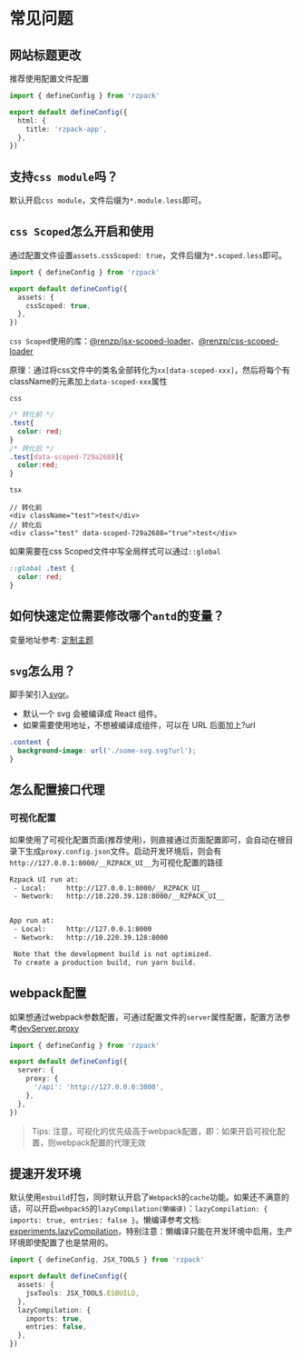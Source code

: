 # 常见问题

## 网站标题更改

推荐使用配置文件配置

```ts
import { defineConfig } from 'rzpack'

export default defineConfig({
  html: {
    title: 'rzpack-app',
  },
})
```

## 支持`css module`吗？

默认开启`css module`，文件后缀为`*.module.less`即可。

## `css Scoped`怎么开启和使用

通过配置文件设置`assets.cssScoped: true`，文件后缀为`*.scoped.less`即可。

```ts
import { defineConfig } from 'rzpack'

export default defineConfig({
  assets: {
    cssScoped: true,
  },
})
```

`css Scoped`使用的库：[@renzp/jsx-scoped-loader](https://www.npmjs.com/package/@renzp/jsx-scoped-loader)、[@renzp/css-scoped-loader](https://www.npmjs.com/package/@renzp/css-scoped-loader)

原理：通过将css文件中的类名全部转化为`xx[data-scoped-xxx]`，然后将每个有className的元素加上`data-scoped-xxx`属性

`css`
```css
/* 转化前 */
.test{
  color: red;
}
/* 转化后 */
.test[data-scoped-729a2688]{
  color:red;
}
```

`tsx`

```tsx
// 转化前
<div className="test">test</div>
// 转化后
<div class="test" data-scoped-729a2688="true">test</div>
```

如果需要在css Scoped文件中写全局样式可以通过`::global`

```css
::global .test {
  color: red;
}
```

## 如何快速定位需要修改哪个`antd`的变量？

变量地址参考: [定制主题](https://ant-design.antgroup.com/docs/react/customize-theme-cn#theme)

## `svg`怎么用？

脚手架引入[svgr](https://react-svgr.com/docs/webpack/)。

- 默认一个 svg 会被编译成 React 组件。
- 如果需要使用地址，不想被编译成组件，可以在 URL 后面加上?url

```css
.content {
  background-image: url('./some-svg.svg?url');
}
```

## 怎么配置接口代理

### 可视化配置
如果使用了可视化配置页面(推荐使用)，则直接通过页面配置即可，会自动在根目录下生成`proxy.config.json`文件。启动开发环境后，则会有`http://127.0.0.1:8000/__RZPACK_UI__`为可视化配置的路径
```bash
Rzpack UI run at: 
 - Local:     http://127.0.0.1:8000/__RZPACK_UI__
 - Network:   http://10.220.39.128:8000/__RZPACK_UI__


App run at: 
 - Local:     http://127.0.0.1:8000
 - Network:   http://10.220.39.128:8000

 Note that the development build is not optimized.
 To create a production build, run yarn build.
```

## webpack配置

如果想通过webpack参数配置，可通过配置文件的`server`属性配置，配置方法参考[devServer.proxy](https://webpack.docschina.org/configuration/dev-server/#devserverproxy)

```ts
import { defineConfig } from 'rzpack'

export default defineConfig({
  server: {
    proxy: {
      '/api': 'http://127.0.0.0:3000',
    },
  },
})
```

> Tips: 注意，可视化的优先级高于webpack配置，即：如果开启可视化配置，则webpack配置的代理无效

## 提速开发环境

默认使用`esbuild`打包，同时默认开启了`Webpack5`的`cache`功能。如果还不满意的话，可以开启`webpack5`的`lazyCompilation(懒编译)`：`lazyCompilation: { imports: true, entries: false }`。懒编译参考文档: [experiments.lazyCompilation](https://webpack.docschina.org/configuration/experiments/#experimentslazycompilation)，特别注意：懒编译只能在开发环境中启用，生产环境即使配置了也是禁用的。

```ts
import { defineConfig, JSX_TOOLS } from 'rzpack'

export default defineConfig({
  assets: {
    jsxTools: JSX_TOOLS.ESBUILD,
  },
  lazyCompilation: {
    imports: true,
    entries: false,
  },
})
```
